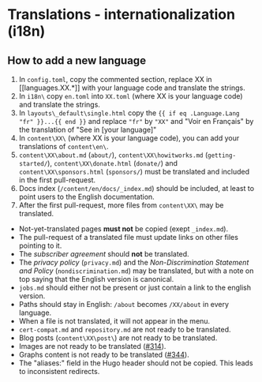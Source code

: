 
# Translations - internationalization (i18n)

## How to add a new language

1. In `config.toml`, copy the commented section, replace XX in [[languages.XX.*]] with your language code and translate the strings.
2. In `i18n\` copy `en.toml` into `XX.toml` (where XX is your language code) and translate the strings.
3. In `layouts\_default\single.html` copy the `{{ if eq .Language.Lang "fr" }}...{{ end }}` and replace `"fr"` by `"XX"` and "Voir en Français" by the translation of "See in [your language]"
4. In `content\XX\` (where XX is your language code), you can add your translations of `content\en\`.
5. `content\XX\about.md` (`about/`), `content\XX\howitworks.md` (`getting-started/`), `content\XX\donate.html` (`donate/`) and `content\XX\sponsors.html` (`sponsors/`) must be translated and included in the first pull-request.
6. Docs index (`/content/en/docs/_index.md`) should be included, at least to point users to the English documentation.
7. After the first pull-request, more files from `content\XX\` may be translated.

* Not-yet-translated pages **must not** be copied (exept `_index.md`).
* The pull-request of a translated file must update links on other files pointing to it.
* The *subscriber agreement* should **not** be translated.
* The *privacy policy* (`privacy.md`) and the *Non-Discrimination Statement and Policy* (`nondiscrimination.md`) may be translated, but with a note on top saying that the English version is canonical.
* `jobs.md` should either not be present or just contain a link to the english version.
* Paths should stay in English: `/about` becomes `/XX/about` in every language.
* When a file is not translated, it will not appear in the menu.
* `cert-compat.md` and `repository.md` are not ready to be translated.
* Blog posts (`content\XX\post\`) are not ready to be translated.
* Images are not ready to be translated ([#314](https://github.com/letsencrypt/website/issues/314)).
* Graphs content is not ready to be translated ([#344](https://github.com/letsencrypt/website/issues/344)).
* The "aliases:" field in the Hugo header should not be copied. This leads to
  inconsistent redirects.
